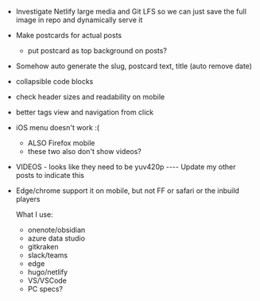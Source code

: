 - Investigate Netlify large media and Git LFS so we can just save the full image in repo and dynamically serve it
- Make postcards for actual posts
  - put postcard as top background on posts?
- Somehow auto generate the slug, postcard text, title (auto remove date)
- collapsible code blocks
- check header sizes and readability on mobile
- better tags view and navigation from click
- iOS menu doesn't work :(
  - ALSO Firefox mobile
  - these two also don't show videos?
- VIDEOS - looks like they need to be yuv420p
---- Update my other posts to indicate this
- Edge/chrome support it on mobile, but not FF or safari or the inbuild players


  What I use:
  - onenote/obsidian
  - azure data studio
  - gitkraken
  - slack/teams
  - edge
  - hugo/netlify
  - VS/VSCode
  - PC specs?